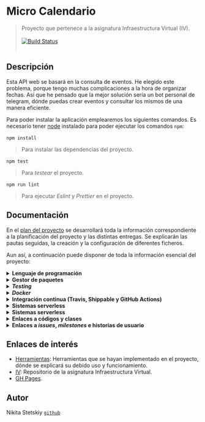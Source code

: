 # Micro Calendario

> Proyecto que pertenece a la asignatura Infraestructura Virtual (IV).
><br></br>
>[![Build Status](https://travis-ci.com/nikitastetskiy/micro-calendario.svg?branch=master)](https://travis-ci.com/nikitastetskiy/micro-calendario)
><br></br>

## Descripción

Esta API web se basará en la consulta de eventos. He elegido este problema, porque tengo muchas complicaciones a la hora de organizar fechas. Así que he pensado que la mejor solución sería un bot personal de telegram, dónde puedas crear eventos y consultar los mismos de una manera eficiente.

Para poder instalar la aplicación emplearemos los siguientes comandos. Es necesario tener [node](https://nodejs.org/) instalado para poder ejecutar los comandos `npm`:

    npm install

> Para instalar las dependencias del proyecto.

    npm test

> Para _testear_ el proyecto.

    npm run lint

> Para ejecutar _Eslint_ y _Prettier_ en el proyecto.

## Documentación

En el [plan del proyecto](/docs/plan.md) se desarrollará toda la información correspondiente a la planificación del proyecto y las distintas entregas. Se explicarán las pautas seguidas, la creación y la configuración de diferentes ficheros.

Aun así, a continuación puede disponer de toda la información esencial del proyecto:

<details><summary><b>Lenguaje de programación</b></summary>

<dl>
    <dd> <blockquote><br>
    He utilizado <code>Javascript</code>, ya que es un lenguaje ampliamente popular y que para mí es totalmente nuevo. Aunque por lo que he podido leer es un lenguaje bastante sencillo, rápido y muy versátil. Otra de sus famosas ventajas es que es multiplataforma y además es muy útil para desarrollar páginas dinámicas y aplicaciones web.
    </br><br>
    Todo lo relacionado con esta explicación se encuentra en <a href="docs/herramientas.md">este enlace</a>.
    </blockquote> </dd>
</dl>

</details>

<details><summary><b>Gestor de paquetes</b></summary>

<dl>
    <dd> <blockquote>
    <br>
    He elegido <code>Npm</code>, el cual es el gestor por defecto para <code>Node.js</code> y además un entorno de ejecución para <code>Javascript</code>. También lo he utilizado como herramienta de construcción, además este gestor funciona a través de un fichero <code>JSON</code>, ya que se realiza un seguimiento de módulos instalados. En este fichero se contendrá información del proyecto, tal como el nombre, descripción, autor, etc.
    </br><br>
    De momento es una <em>herramienta</em> de construcción muy simple, dispone de funciones que por ahora abarcan todas nuestras necesidades, tales como instalar las distintas dependencias, módulos, paquetes y la ejecución de scipts, que por ahora solamente es <em>testing</em>. Además su metodología de programación es bastante sencilla, funciona como ya dije junto con un fichero <code>JSON</code>, el cual contiene:
    </br>
    <br>
    <ul>
        <li>Todos los módulos necesarios para un proyecto y sus versiones instaladas.</li>
        <li>Todos los metadatos de un proyecto, como el autor y la licencia, entre otros.</li>
        <li>Secuencias de comandos que se pueden ejecutar para automatizar tareas del proyecto.</li>
    </ul>
    Los archivos <code>JSON</code> correspondientes: <a href="/package.json"><code>package.json</code></a> y <a href="/package-lock.json"><code>package-lock.json</code></a>.
    </br><br>
    Todo lo relacionado con esta explicación se encuentra en <a href="docs/herramientas.md">este enlace</a>.
    </blockquote> </dd>
</dl>

</details>

<details><summary><b><em>Testing</em></b></summary>

<dl>
    <dd> <blockquote>
    <br>
    <em>Si no está 'testeado', está roto</em>. Para llevar a cabo los test, he escogido <code>Jest</code>, el cual es un marco de prueba de JavaScript bastante sencillo de entender. <code>Taskfile</code> apuntará a <a href="/test/util.test.js"><code>util.test.js</code></a>, el cual será ejecutado mediante <a href="/package.json"><code>package.json</code></a>. <code>JSON</code> interviene en esta sección mediante la gestión de la instalación de dependencias con el comando <code>npm install --save-dev jest</code>. Se tendrá que modificar la parte de <em>scripts</em> para poder ejecutar <code>npm test</code>.
    </br><br>
    No podemos considerar a los <em>test</em> como una <em>herramienta</em>, ya que se interpreta a los test como parte integral del proceso de desarrollo y el código. Aun así, <code>Jest</code> es un framework de testing generalista que podemos utilizar en cualquier situación, en el cual podemos crear, ejecutar y estructurar pruebas. El lado positivo de estas pruebas es que puedes tener control sobre el funcionamiento de lo que estás creando, puedes incluso realizar diferentes tipos de pruebas a un mismo bloque de código y de esta manera puedes saber que tan susceptible es esa parte de código.
    </br><br>
    La principal ventaja es que supone un buen flujo de trabajo con <code>Npm</code> y <code>Node</code>. Además posee una gran documentación y comunidad, lo cual hace más fácil y ágil su aprendizaje. Tampoco hace falta una biblioteca de aserciones, ya que está incluida.
    </br><br>
    Todo lo relacionado con esta explicación se encuentra en <a href="docs/herramientas.md">este enlace</a>.
    </blockquote> </dd>
</dl>

</details>

<details><summary><b><em>Docker</em></b></summary>
<dl>
    <dd> <blockquote>
        <br>
        Se ha creado el <a href="/Dockerfile">Dockerfile</a> y <a href="/.dockerignore">.dockerignore</a> siguiendo las <a href="https://docs.docker.com/engine/reference/builder/">recomendaciones de buenas prácticas</a>. También se ha creado la <a href="https://hub.docker.com/r/nikitastetskiy/micro-calendario/builds">build</a> correspondiente en mi perfil de <a href="https://hub.docker.com/u/nikitastetskiy">Dockerhub</a>.
        </br><br>
        Estos son los contenedores que he podido probar localmente:
        </br><br>
        <table style="width:100%">
        <tr>
            <td><b>Contenedor Base</b></td>
            <th>Tiempo de Construcción</th> 
            <th>Tiempo de Ejecución (<em>testing</em>)</th>
            <th>Tamaño</th>
        </tr>
        <tr>
            <td><b>node:14-stretch</b></td>
            <th>109.3s</th> 
            <th>14.91s</th>
            <th>978MB</th>
        </tr>
        <tr>
            <td><b>node:14-buster</b></td>
            <th>26.7s</th> 
            <th>15.884s</th>
            <th>947MB</th>
        </tr>
        <tr>
            <td><b>alpine:3.12</b></td>
            <th>12.4s</th> 
            <th>13.592s</th>
            <th>90.5MB</th>
        </tr>
        <tr>
            <td><b>node:14-slim</b></td>
            <th>14.2s</th> 
            <th>14.382s</th>
            <th>202MB</th>
        </tr>
        </table>
        <br>
        Al principio he usado <em>buster</em> y la versión stretch, ya que son contenedores que lo tienen todo, aunque <em>buster</em> más nuevo, debido a que es la versión Debian 10. Al ser por así decirlo una versión genérica te incluye todas las necesidades, aunque el tiempo de construcción y el tamaño es bastante desfavorable. Por lo que me he inclinado en versiones más slim, en la cual la más ventajosa es <em>14-slim</em>, ya que tarda muy poco en construirse y el tamaño de la imagen también es bastante pequeño, aun así, incluye todo lo necesario para el funcionamiento. También he utilizado una versión no oficial que incluía únicamente node (<em>mhart/alpine-node:slim</em>).
        </br><br>
        Aunque finalmente me he decantado por la versión Alpine, ya que es muy ligera, pese a que utiliza <code>/bin/sh</code> como shell, <code>apk</code> como packagemanger y algunas librerías inusuales. Esta imagen es mucho mejor, ya que aunque hayamos quitado YARN en como mejora de optimización en node:14-slim (<a href="https://github.com/nikitastetskiy/micro-calendario/commit/fd7b952d3767baa59aa3693af82a2eec1605ef88">aquí el commit correspondiente</a>), la imagen ubuntu sigue ocupando bastante espacio. Por lo que al utilizar alpine, su última versión disponible, nos ahorramos bastante espacio. También borramos la caché y los archivos <code>JSON</code> innecesarios.
        </br><br>
        Se ha utilizado node como usuario, ya que no se necesita realizar instalaciones como superusuario, todo esto por motivos de seguridad. Posteriormente se ha utilizado también una optimización de la imagen limpiando la caché de npm, además de hacer un clean install. También se ha removido archivos no necesario, como los <code>JSON</code>. Otros ejemplos de optimización vienen siendo el uso de herramientas como squash o podman.
        </br><br>
        <h3>DockerHub</h3>
        Se ha configurado y automatizado DockerHub:
        </br><br>
        <img src="docs/img/docker_mix.png" alt="drawing"/>
        </br><br>
        <h3>GitHub Container Registry</h3>
        Se ha configurado y enlazado <a href="https://github.com/nikitastetskiy?tab=packages&repo_name=micro-calendario">GHCR</a>:
        </br><br>
        <img src="docs/img/docker2.png" alt="drawing"/>
        </br><br>
        Ejecución y prueba:
        </br><br>
        <div class="language-plaintext highlighter-rouge"><div class="highlight"><pre class="highlight"><code>
        docker pull nikitastetskiy/micro-calendario
        <br>
        docker run -t -v `pwd`:/test nikitastetskiy/micro-calendario
        </code></pre></div></div>
        </br>
        Si usamos GitHub Container Registry:
        <br></br>
        <div class="language-plaintext highlighter-rouge"><div class="highlight"><pre class="highlight"><code>
        docker pull ghcr.io/nikitastetskiy/micro-calendario:latest
        <br>
        docker run -t -v `pwd`:/test ghcr.io/nikitastetskiy/micro-calendario:latest
        </code></pre></div></div>
        </br>
        Todo lo relacionado con esta explicación se encuentra en <a href="docs/herramientas.md">este enlace</a>.
    </blockquote> </dd>
</dl>

</details>

<details><summary><b>Integración continua (Travis, Shippable y GitHub Actions) </b></summary>

<dl>
    <dd> <blockquote>
    <ul>
    <br>
        <li><code>Travis</code>: se ha configurado el <a href=".travis.yml">fichero travis</a>, siguiendo las <a href="https://docs.travis-ci.com/user/languages/minimal-and-generic/#minimal">buenas prácticas</a>, de tal manera que pueda ejecutar los test junto al docker que ya teníamos implementado anteriormente. También se ha añadido una pequeña integración continua en el mismo archivo, esto se realiza mediante <code>deploy</code> y pages, el cual hace que se me actualice <a href="https://nikitastetskiy.github.io/micro-calendario/">gh-pages</a> autómaticamente.</li>
        <img src="docs/img/travis1.png" alt="float:left" class="center"/>
        <li><code>Shippable</code>: se ha configurado el <a href="shippable.yml">fichero shippable</a> de una manera muy parecida a travis, pero ahora en vez de utilizar el docker, se ha utilizado directamente node para comprobar los test.</li>
        <img src="docs/img/travis2.png" alt="float:left" class="center"/>
        <li><code>GitHub actions - workflow</code>: se ha configurado el <a href=".github/workflows/ghcr.yml">fichero ghcr</a> y el <a href=".github/workflows/lint-prettier.yml">fichero linter-prettier</a>. El fichero ghcr se ha utilizado para publicar un paquete docker en la parte de packages de github, testea el contenedor docker y se publica. El fichero linter-prettier se usa para corregir la sintaxis y el estilo del código con reglas definidas por mí y configuraciones generales.</li>
        <img src="docs/img/travis3.png" alt="float:left" class="center"/>
        Todo lo relacionado con las pautas de creación y configuración se encuentra en <a href="docs/herramientas.md">este enlace</a>.
    </blockquote> </dd>
</dl>

</details>

<details><summary><b>Sistemas serverless</b></summary>

<dl>
    <dd> <blockquote>
    <ul>
    <br>
        <li><code>Vercel</code>: lo único que tenemos que hacer es conectarnos con github en la plataforma Vercel. Posteriormente elegir y importar el código fuente de nuestro proyecto. Finalmente para enlazar el proyecto y nuestro directorio de trabajo, lanzamos vercel y lo configuramos, es decir lo <em>linkeamos</em> a nuestra plataforma de Vercel. Así pues cada vez que hagamos push se desplegará en estado production, aunque también podemos desplegarla antes como dev o hacer deploy para tener una preview de su funcionamiento. Gracias a este sistema he podido automatizar las funciones serverless. En su <a href="https://github.com/nikitastetskiy/micro-calendario/issues/19">historia de usuario</a> podemos ver todos los pasos seguidos para que este sistema funcione correctamente. Para su funcionamiento primero me he creado la cuenta y agregado el repositorio de la asignatura. Luego he inicializado Vercel en mi repo y he agregado la carpeta <a href="api">api</a> y el archivo <a href="vercel.json">vercel.json</a> para la configuración. En la carpeta se encuentran las distintas funciones. El archivo de configuración se ha realizado debido a que solo quiero que sean accesibles distintas rutas del proyecto y que solamente se use los métodos GET y POST.
        <img src="docs/img/serverless1.png" alt="float:left" class="center"/>
        Como función serverless, primero he realizado un <a href="api/hello.js">Hola Mundo</a> el cual también funciona cuando accedemos a la raíz del proyecto. La segunda función devuelve un string en formato JSON con una fecha introducida por el usuario. Aunque la fecha a devolver tendrá un formato diferente al introducido. El archivo <a href="5.json">5.json</a> contiene lo mismo que si hacemos la <a href="https://micro-calendario.vercel.app/calendar?fecha=1995-12-17T03:24:00%20Evento%201">petición a Vercel</a>. El <a href="api/calendar.js">código de la segunda función</a> está comentado y explicado. La <a href="api/calendar-bot.js">tercera función</a> tiene la misma funcionalidad que la segunda, aunque ahora dedicada para Telegram.
        <br></br>
        Los despliegues de vercel se pueden comprobar en estas URLs y en <a href="https://github.com/nikitastetskiy/micro-calendario/commit/dc4e9ac9bd6366f42d68c6f839932e3a0df445c0">este commit</a> como ejemplo:
        <ul>
        <li><a href="https://micro-calendario.nikitastetskiy.vercel.app">micro-calendario.nikitastetskiy.vercel.app</a></li>
        <li><a href="https://micro-calendario.vercel.app">micro-calendario.vercel.app</a></li>
        <li><a href="https://micro-calendario-git-master.nikitastetskiy.vercel.app">micro-calendario-git-master.nikitastetskiy.vercel.app</a></li>
        </ul>
        </li>
        <img src="docs/img/serverless2.png" alt="float:left" class="center"/>
        <li><code>Netlify</code>: igual que en Vercel, para que se nos actualice y haga build en cada push a GitHub lo que tenemos que hacer es registrarnos con nuestra cuenta, inyectar Netlify a nuestro repositorio y una vez hecho esto, inicializamos Netlify en el directorio del repo y <em>linkeamos</em> nuestro proyecto con el que tenemos en Netlify. Para la implementación de Netlify también me he basado en varias funciones, en este caso template, la primera de ellas es un <a href="functions/hello/hello.js">Hola Mundo</a> para poder probar el funcionamiento correcto del intercambio de datos en Netlify. Luego he probado la <a href="functions/protected/protected.js">funcion Protected</a>, la cual devuelve un JSON con el formato de salida "NOT ALLOWED" en caso de no identificar al usuario. He usado el <a href="netlify.toml">redireccionamiento</a> adecuado para esta situación en caso de que se quiera acceder a cualquier otro sitio que no sean las funciones implementadas. Finalmente también he implementado <a href="functions/graphql/graphql.js">GraphQL</a>, el cual nos facilita la consulta y manipulación de datos. He pensado que sería una opción interesante controlar las peticiones desde el cliente y no del servidor, como pasa en Rest. De esta manera podemos definir lo que pedimos. De momento solo están implementadas unas funciones básicas en las que pedimos un query endpoint Hola Mundo, varios types de <em>Autores</em> y <em>Eventos</em> que ante la petición devuelven un JSON. De momento no hay una base de datos, por lo que todas las peticiones se realizan en dicha función.
        <img src="docs/img/serverless4.png" alt="float:left" class="center"/>
        <img src="docs/img/serverless5.png" alt="float:left" class="center"/>
        Como resumen, las funciones de Vercel se encuentran en la carpeta (<a href="api">api</a>) y son tres, cada una con una funcionalidad diferente (Hola Mundo: <a href="api/hello.js">código</a> y <a href="https://micro-calendario.vercel.app">función</a>, Calendar: <a href="api/calendar.js">código</a> y <a href="https://micro-calendario.vercel.app/calendar?fecha=1995-12-17T03:24:00%20Evento%201">función</a>, Calendar-bot: <a href="api/calendar-bot.js">código</a> y <a href="https://micro-calendario.vercel.app/calendar-bot">función</a>)). Las funciones de Netlify se encuentran en la carpeta (<a href="functions">functions</a>) y son tres, cada una con una funcionalidad diferente (Hola Mundo: <a href="functions/hello/hello.js">código</a> y <a href="https://micro-calendario.netlify.app/api/hello">función</a>, Protected: <a href="functions/protected/protected.js">código</a> y <a href="https://micro-calendario.netlify.app">función</a>, GraphQL: <a href="functions/graphql/graphql.js">código</a> y <a href="https://micro-calendario.netlify.app/api/graphql">función</a>)). Las funciones de Netlify se encuentran organizadas cada una en su propio directorio, ya que han sido creadas de esa manera según <em>create</em> y debido que son <em>templates</em>.
        <br></br></li>
        <li><code>Telegram bot</code>: este sistema va a estar compaginado con las funciones implementadas en Vercel. El primer paso es crear el token gracias a Bot Father. El funcionamiento del bot depende de la integración de los webhooks, esta opción es mucho más ventajosa que polling, ya que no estamos constantemente preguntando si hay cambios, sino que la función serverless funcionará cuando se envíe un mensaje. Para integrar el webhook solo tenemos que realizar una petición a esta URL <code>https://api.telegram.org/botTOKEN_BOTFATHER/setWebHook?url=URL_FUNCTION_VERCEL</code>. Sustituir TOKEN_BOTFATHER por el token correspondiente y URL_FUNCTION_VERCEL por la URL de la función, que en mi caso es <code>https://micro-calendario.vercel.app/calendar-bot</code>.
        Aunque para acceder a las funciones del bot solamente es posible con objetos JSON, por lo que si accedemos la URL nos dará un error. Aunque esto es fácil de arreglar con un if al principio del programa que nos compruebe si existe un body o mensaje en sí. Utilizamos el fórmato JSON porque necesitamos saber el ID del chat para que haya un intercambio de mensajes, también el contenido del mensaje y diversos datos como el nombre o la fecha del mensaje. Un ejemplo de JSON sería:
        <br></br>
        <div class="language-plaintext highlighter-rouge"><div class="highlight"><pre class="highlight"><code>
        "update_id":646911460,
        "message":{
            "message_id":93,
            "from":{
                "id":10000,
                "is_bot":false,
                "first_name":"Jiayu",
                "username":"jiayu",
                "language_code":"en-US"
            },
            "chat":{
                "id":10000,
                "first_name":"Jiayu",
                "username":"jiayu",
                "type":"private"
            },
            "date":1509641174,
            "text":"/help"
        }
        </code></pre></div></div>
        Aquí puede ver el funcionamiento del bot y la función. Aunque puede probar el bot en <a href="https://t.me/micl_bot">este enlace</a>.
        <img src="docs/img/serverless3.png" alt="float:left" class="center"/>
        </li>
        Todo lo relacionado con las pautas de creación y configuración se encuentra en <a href="docs/herramientas.md">este enlace</a>.
    </blockquote> </dd>
</dl>

</details>

<details><summary><b>Sistemas serverless</b></summary>

<dl>
    <dd> <blockquote>
        <p>He realizado varias comparaciones, pero finalmente me he decidido por Express.js. Para nuestra aplicación he realizado algunos <em>testeos</em> con varios frameworks sobre las propias funciones de la aplicación y no un Hola Mundo, incluidos Hapi (<a href="https://github.com/nikitastetskiy/micro-calendario/commit/5de2d8a98972f1549e300e3e525e54b95bfa5834">commit correspondiente de la prueba</a> y <a href="https://github.com/nikitastetskiy/micro-calendario/commit/5f0552c52ca1db28a39508c119b04723a6ec4b1e">commit correspondiente del test</a>) y Express (<a href="https://github.com/nikitastetskiy/micro-calendario/commit/0266d30e9517b7d8720bed53be0c531bd364d4af">commit correspondiente de la prueba</a> y <a href="https://github.com/nikitastetskiy/micro-calendario/commit/448809af34f99ddaa924bb46dc98d27e91a1cb88">commit correspondiente del test</a>). Ambos frameworks son bastante rápidos (los test han tenido solamente 1 segundo de diferencia) y cumplen con su funcionalidad. Ahora bien, he elegido Express porque después de realizar el mismo test numerosas veces daba mejores resultados que Hapi, esto es posible a que Express guarde en la caché distintas operaciones que hagamos para no tener que repetirlas. Para nuestra aplicación es un factor clave.</p>
        <p>Otro factor es que Express utiliza middleware para proporcionar acceso a la canalización de solicitudes / respuestas, es decir, acceso a los objetos de solicitud / respuesta req y res de Node. Una aplicación Express &quot;encadena&quot; el middleware para actuar sobre solicitudes y respuestas. Cada componente de middleware tiene un trabajo único y bien definido que hacer, manteniendo las preocupaciones aisladas dentro de cada componente. Hapi, por el contrario, usa plugins para ampliar sus capacidades. Los plugins se configuran en tiempo de ejecución mediante código. Existen plugins que cumplen con las funciones de middleware aunque los middlewares están diseñados generalmente para hacer cosas como verificar la autenticación entre páginas y los plugins para importar y configurar bibliotecas. Además Hapi generalmente se usa en proyectos más grandes y express para más pequeños, como este. Esto es debido por temas de escalabilidad.</p>
        <ul>
        <li>Se ha configurado un <strong>GET</strong> para <a href="https://github.com/nikitastetskiy/micro-calendario/issues/4">HU1: Consulta de eventos</a>.</li>
        <li>Se ha configurado un <strong>GET</strong> para <a href="https://github.com/nikitastetskiy/micro-calendario/issues/5">HU2: Consulta específica de eventos</a>.</li>
        <li>Se ha configurado un <strong>PUT</strong> para <a href="https://github.com/nikitastetskiy/micro-calendario/issues/6">HU3: Creación de eventos</a>.</li>
        </ul>
        <p>Todas las rutas se han configurado en <a href=".././src/routes/routes.js">este archivo</a>. Los test correspondientes en <a href=".././test/routes.test.js">este archivo</a>.</p>
        <p>Siguiendo las buenas prácticas, he tomado como referencia la <a href="https://expressjs.com/es/advanced/best-practice-performance.html">página de Express</a>, por lo que para la realización de un registro correcto o logs he usado winston. Ya que el uso de console.log() o console.err() son funciones síncronas cuando canalizan a un terminal o un archivo, por lo que no son adecuadas para producción, a menos que canalice la salida a otro programa. Winston es una biblioteca de registro simple y universal con soporte para múltiples <em>transportes</em>. Esto es lo que más me ha llamado la atención, ya que un transporte es esencialmente un dispositivo de almacenamiento. Cada instancia de un registrador Winston puede tener varios <em>transportes</em> configurados en diferentes niveles de registro. Winston se ha configurado en <a href=".././src/routes/logs/logger.js">este archivo</a>.</p>
        <p>Se ha utilizado middleware gracias a Express. Las funciones de middleware son funciones que tienen acceso al objeto de solicitud (req), al objeto de respuesta (res) y a la siguiente función de middleware en el ciclo de solicitud/respuestas de la aplicación. Se ha usado en el enlace del middleware de nivel de aplicación a una instancia del objeto de aplicación utilizando las funciones app.use() y app.METHOD(), donde METHOD es el método HTTP de la solicitud que maneja la función de middleware (por ejemplo, GET, PUT o POST) en minúsculas.</p>
        Todo lo relacionado con las pautas de creación y configuración se encuentra en <a href="docs/herramientas.md">este enlace</a>.
    </blockquote> </dd>
</dl>

</details>

<details><summary><b>Enlaces a códigos y clases</b></summary>

<dl>
    <dd> <blockquote>
    <br>
    <ul>
        <li>Se ha añadido el fichero <a href="/iv.yaml"><code>YAML</code></a> <em>Ain't Markup Language</em>, con la ruta de la estructura del proyecto y las distintas claves cómo <em>lenguaje</em>, <em>test</em> y <em>taskfile</em>.</li>
        <li>Se ha creado la <a href="/src">carpeta src</a> con distintas clases:</li>
            <ul>
                <li>La primera clase <a href="/src/eventscalendar/events.js"><code>events.js</code></a> del proyecto, encargada de crear los eventos.</li>
                <li>La segunda clase <a href="/src/eventscalendar/planner.js"><code>planner.js</code></a> para poder organizar y gestionar la clase evento.</li>
            </ul>
        <li>El fichero de test, el cual se encuentra en la carpeta <a href="/test">test</a>, bajo el nombre <a href="/test/util.test.js"><code>util.test.js</code></a>.</li>
        <li>Se ha creado el <a href="/Dockerfile">Dockerfile</a> y <a href="/.dockerignore">.dockerignore</a>.</li>
        <li>Los archivos <code>JSON</code> correspondientes: <a href="/package.json"><code>package.json</code></a> y <a href="/package-lock.json"><code>package-lock.json</code></a>.</li>
        <li>Se ha configurado el <a href=".travis.yml">fichero travis</a>, siguiendo las <a href="https://docs.travis-ci.com/user/languages/minimal-and-generic/#minimal">buenas prácticas</a>.</li>
        <li>Se ha configurado el <a href="shippable.yml">fichero shippable</a>.</li>
        <li>Se ha configurado el <a href="/.github/workflows/ghcr.yml">fichero ghcr</a> y el <a href="/.github/workflows/lint-prettier.yml">fichero linter-prettier</a>.</li>
        <li>Se ha configurado el <a href="iv.yaml">iv.yaml</a> conforme la URL y el archivo <a href="5.json">5.json</a>.</li>
        <li>Se ha creado la carpeta con las funciones de Vercel <a href="api">api</a>.</li>
        <li>Se ha creado la carpeta con las funciones de Netlify <a href="functions">functions</a>.</li>
    </ul>
    Todo lo relacionado con las pautas de creación y configuración se encuentra en <a href="docs/plan.md">este enlace</a>.
    </blockquote> </dd>
</dl>

<a href="api">api</a>

</details>

<details><summary><b>Enlaces a <em>issues</em>, <em>milestones</em> e historias de usuario </b></summary>

<dl>
    <dd> <blockquote>
    <ul>
    <br>
        <li><a href="https://github.com/nikitastetskiy/micro-calendario/issues?q=is%3Aissue+is%3Aclosed)">En este enlace</a> se encuentran los <em>issues</em> cerrados.</li>
        <li><a href="https://github.com/nikitastetskiy/micro-calendario/milestones?state=closed">En este enlace</a> se encuentran los <em>milestones</em> cerrados.</li>
        <li>Se han añadido las <a href="https://github.com/nikitastetskiy/micro-calendario/milestone/4">Historias de Usuario</a> con su <a href="https://github.com/nikitastetskiy/micro-calendario/issues?q=is%3Aopen+is%3Aissue+label%3Auser-stories">label</a> correspondiente. Aquí se puede consultar las diferentes HU:</li>
            <ul>
                <li><a href="https://github.com/nikitastetskiy/micro-calendario/issues/4">HU1</a>: Consulta de eventos.</li>
                <li><a href="https://github.com/nikitastetskiy/micro-calendario/issues/5">HU2</a>: Consulta específica de eventos.</li>
                <li><a href="https://github.com/nikitastetskiy/micro-calendario/issues/6">HU3</a>: Creación de eventos.</li>
                <li><a href="https://github.com/nikitastetskiy/micro-calendario/issues/14">HU4</a>: Configuración de Docker.</li>
                <li><a href="https://github.com/nikitastetskiy/micro-calendario/issues/16">HU5</a>: Instalación de ESLint y Prettier.</li>
                <li><a href="https://github.com/nikitastetskiy/micro-calendario/issues/17">HU6</a>: Testing.</li>
                <li><a href="https://github.com/nikitastetskiy/micro-calendario/issues/18">HU7</a>: Integración continua.</li>
                <li><a href="https://github.com/nikitastetskiy/micro-calendario/issues/19">HU8</a>: Vercel.</li>
                <li><a href="https://github.com/nikitastetskiy/micro-calendario/issues/20">HU9</a>: Netlify.</li>
                <li><a href="https://github.com/nikitastetskiy/micro-calendario/issues/21">HU10</a>: Telegram bot.</li>
            </ul>
    </ul>
    Todo lo relacionado con las pautas de creación y configuración se encuentra en <a href="docs/plan.md">este enlace</a>.
    </blockquote> </dd>
</dl>

</details>

## Enlaces de interés

-   [Herramientas](/docs/herramientas.md): Herramientas que se hayan implementado en el proyecto, dónde se explicará su debido uso y funcionamiento.
-   [IV](https://github.com/JJ/IV-20-21): Repositorio de la asignatura Infraestructura Virtual.
-   [GH Pages](https://nikitastetskiy.github.io/micro-calendario/).

## Autor

Nikita Stetskiy [`github`](https://github.com/nikitastetskiy)